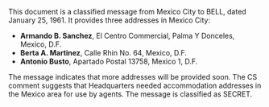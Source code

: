This document is a classified message from Mexico City to BELL, dated January 25, 1961. It provides three addresses in Mexico City:

*   **Armando B. Sanchez**, El Centro Commercial, Palma Y Donceles, Mexico, D.F.
*   **Berta A. Martinez**, Calle Rhin No. 64, Mexico, D.F.
*   **Antonio Busto**, Apartado Postal 13758, Mexico 1, D.F.

The message indicates that more addresses will be provided soon. The CS comment suggests that Headquarters needed accommodation addresses in the Mexico area for use by agents. The message is classified as SECRET.
